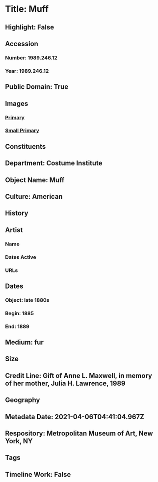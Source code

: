 # Title: Muff
## Highlight: False
## Accession
### Number: 1989.246.12
### Year: 1989.246.12
## Public Domain: True
## Images
### [Primary](https://images.metmuseum.org/CRDImages/ci/original/1989.246.12.jpg)
### [Small Primary](https://images.metmuseum.org/CRDImages/ci/web-large/1989.246.12.jpg)
## Constituents
## Department: Costume Institute
## Object Name: Muff
## Culture: American
## History
## Artist
### Name
### Dates Active
### URLs
## Dates
### Object: late 1880s
### Begin: 1885
### End: 1889
## Medium: fur
## Size
## Credit Line: Gift of Anne L. Maxwell, in memory of her mother, Julia H. Lawrence, 1989
## Geography
## Metadata Date: 2021-04-06T04:41:04.967Z
## Respository: Metropolitan Museum of Art, New York, NY
## Tags
## Timeline Work: False